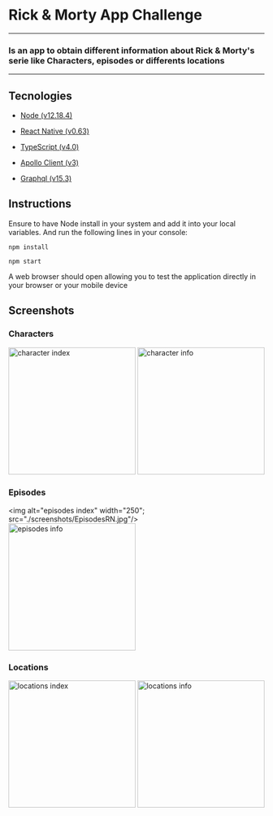 # Rick & Morty App Challenge 

---

### Is an app to obtain different information about Rick & Morty's serie like Characters, episodes or differents locations

---

## Tecnologies

- [Node (v12.18.4)](https://nodejs.org/en/)

- [React Native (v0.63)](https://reactnative.dev/docs/getting-started)

- [TypeScript (v4.0)](https://www.typescriptlang.org/download)

- [Apollo Client (v3)](https://www.apollographql.com/docs/react/get-started/)

- [Graphql (v15.3)](https://graphql.org/code/)

## Instructions

Ensure to have Node install in your system and add it into your local variables. And run the following lines in your console:

``` npm install  ```

``` npm start ```

A web browser should open allowing you to test the application directly in your browser or your mobile device

## Screenshots

### Characters

<img alt="character index" width="250" src="./screenshots/characterIndexRN.jpg"/>
<img alt="character info" width="250" src="./screenshots/characterInfoRN.jpg"/>

### Episodes

<img alt="episodes index" width="250"; src="./screenshots/EpisodesRN.jpg"/>
<img alt="episodes info" width="250" src="./screenshots/EpisodeInfoRN.jpg"/>

### Locations

<img alt="locations index" width="250" src="./screenshots/locationsRN.jpg"/>
<img alt="locations info" width="250" src="./screenshots/locationInfoRN.jpg"/>


